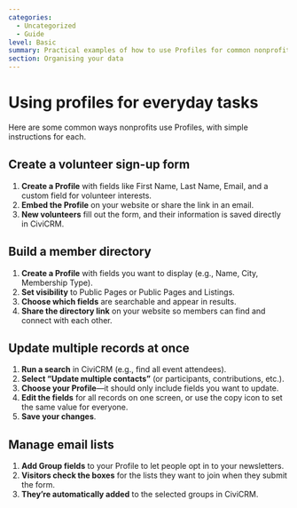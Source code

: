 ```yaml
---
categories:
  - Uncategorized
  - Guide
level: Basic
summary: Practical examples of how to use Profiles for common nonprofit tasks, such as creating directories, sign-up forms, and batch updates.
section: Organising your data
---
```


# Using profiles for everyday tasks

Here are some common ways nonprofits use Profiles, with simple instructions for each.

## Create a volunteer sign-up form

1. **Create a Profile** with fields like First Name, Last Name, Email, and a custom field for volunteer interests.
2. **Embed the Profile** on your website or share the link in an email.
3. **New volunteers** fill out the form, and their information is saved directly in CiviCRM.

## Build a member directory

1. **Create a Profile** with fields you want to display (e.g., Name, City, Membership Type).
2. **Set visibility** to Public Pages or Public Pages and Listings.
3. **Choose which fields** are searchable and appear in results.
4. **Share the directory link** on your website so members can find and connect with each other.

## Update multiple records at once

1. **Run a search** in CiviCRM (e.g., find all event attendees).
2. **Select “Update multiple contacts”** (or participants, contributions, etc.).
3. **Choose your Profile**—it should only include fields you want to update.
4. **Edit the fields** for all records on one screen, or use the copy icon to set the same value for everyone.
5. **Save your changes**.

## Manage email lists

1. **Add Group fields** to your Profile to let people opt in to your newsletters.
2. **Visitors check the boxes** for the lists they want to join when they submit the form.
3. **They’re automatically added** to the selected groups in CiviCRM.
